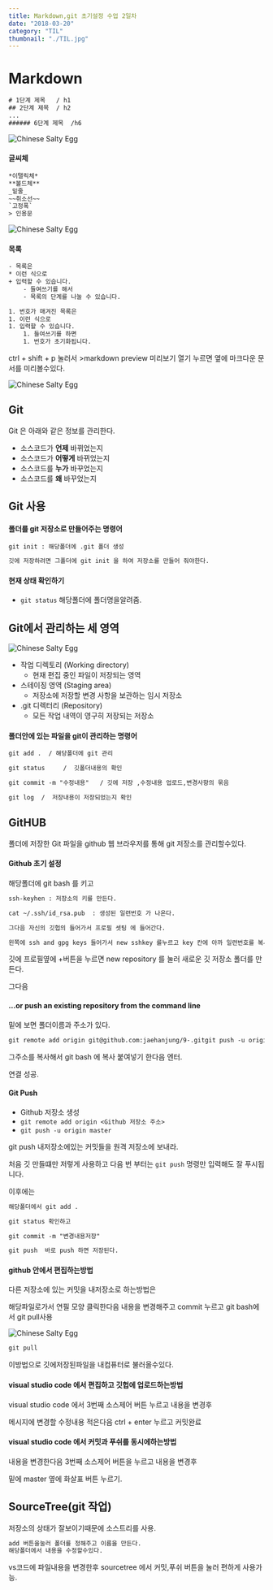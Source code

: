 ```yaml
---
title: Markdown,git 초기설정 수업 2일차
date: "2018-03-20"
category: "TIL"
thumbnail: "./TIL.jpg"
---
```


# Markdown

```html
# 1단계 제목   / h1
## 2단계 제목  / h2
...
###### 6단계 제목  /h6
```

![Chinese Salty Egg](./2018-03-20(3).png)

#### 글씨체

```html
*이탤릭체*
**볼드체**
_밑줄_
~~취소선~~
`고정폭`
> 인용문
```

![Chinese Salty Egg](./2018-03-20(2).png)

#### 목록

```html
- 목록은
* 이런 식으로
+ 입력할 수 있습니다.
    - 들여쓰기를 해서
    - 목록의 단계를 나눌 수 있습니다.

1. 번호가 매겨진 목록은
1. 이런 식으로
1. 입력할 수 있습니다.
    1. 들여쓰기를 하면
    1. 번호가 초기화됩니다.
```

ctrl + shift + p 눌러서 >markdown preview  미리보기 열기 누르면 옆에 마크다운 문서를 미리볼수있다.


![Chinese Salty Egg](./2018-03-20(4).png)





## Git

Git 은 아래와 같은 정보를 관리한다.

- 소스코드가 **언제** 바뀌었는지
- 소스코드가 **어떻게** 바뀌었는지
- 소스코드를 **누가** 바꾸었는지
- 소스코드를 **왜** 바꾸었는지





## Git 사용

#### 폴더를 git 저장소로 만들어주는 명령어

```html
git init : 해당폴더에 .git 폴더 생성

깃에 저장하려면 그폴더에 git init 을 하여 저장소를 만들어 줘야한다.
```



#### 현재 상태 확인하기

- `git status` 해당폴더에 폴더명을알려줌.

## Git에서 관리하는 세 영역

![Chinese Salty Egg](./git-scheme.png)


- 작업 디렉토리 (Working directory)
  - 현재 편집 중인 파일이 저장되는 영역
- 스테이징 영역 (Staging area)
  - 저장소에 저장할 변경 사항을 보관하는 임시 저장소
- .git 디렉터리 (Repository)
  - 모든 작업 내역이 영구히 저장되는 저장소



#### 폴더안에 있는 파일을 git이 관리하는 명령어

```html
git add .  / 해당폴더에 git 관리

git status     /  깃폴더내용의 확인

git commit -m "수정내용"   / 깃에 저장 ,수정내용 업로드,변경사항의 묶음

git log  /  저장내용이 저장되었는지 확인

```



## GitHUB

폴더에 저장한 Git 파일을 github 웹 브라우저를 통해 git 저장소를 관리할수있다.



#### Github 초기 설정

해당폴더에 git bash 를 키고

```html
ssh-keyhen : 저장소의 키를 만든다.

cat ~/.ssh/id_rsa.pub  : 생성된 일련번호 가 나온다.

그다음 자신의 깃헙의 들어가서 프로필 셋팅 에 들어간다.

왼쪽에 ssh and gpg keys 들어가서 new sshkey 를누르고 key 칸에 아까 일련번호를 복사 붙여넣기 해준다.

```

깃에 프로필옆에 +버튼을 누르면 new repository  를 눌러 새로운 깃 저장소 폴더를 만든다.



그다음

#### …or push an existing repository from the command line

밑에 보면 폴더이름과 주소가 있다.

```html
git remote add origin git@github.com:jaehanjung/9-.gitgit push -u origin master
```

그주소를 복사해서 git bash 에 복사 붙여넣기 한다음 엔터.

연결 성공.



#### Git Push

- Github 저장소 생성
- `git remote add origin <Github 저장소 주소>`
- `git push -u origin master`

git push 내저장소에있는 커밋들을 원격 저장소에 보내라.



처음 깃 만들떄만 저렇게 사용하고  다음 번 부터는 `git push` 명령만 입력해도 잘 푸시됩니다.



이후에는

```html
해당폴더에서 git add .

git status 확인하고

git commit -m "변경내용저장"

git push  바로 push 하면 저장된다.

```



#### github 안에서 편집하는방법

다른 저장소에 있는 커밋을 내저장소로 하는방법은

해당파일로가서 연필 모양 클릭한다음 내용을 변경해주고 commit 누르고 git bash에서 git pull사용

![Chinese Salty Egg](./2018-03-20(5).jpg)

```html
git pull
```

이방법으로 깃에저장된파일을 내컴퓨터로 불러올수있다.



#### visual studio code 에서 편집하고 깃헙에 업로드하는방법

visual studio code 에서 3번째 소스제어 버튼 누르고 내용을 변경후

메시지에 변경할 수정내용 적은다음 ctrl + enter 누르고 커밋완료



#### visual studio code 에서 커밋과 푸쉬를 동시에하는방법

내용을 변경한다음 3번째 소스제어 버튼을 누르고 내용을 변경후

밑에 master 옆에 화살표 버튼 누르기.



## SourceTree(git 작업)

저장소의 상태가 잘보이기때문에 소스트리를 사용.

```html
add 버튼을눌러 폴더를 정해주고 이름을 만든다.
해당폴더에서 내용을 수정할수있다.
```

vs코드에 파일내용을 변경한후 sourcetree 에서 커밋,푸쉬 버튼을 눌러 편하게 사용가능.
